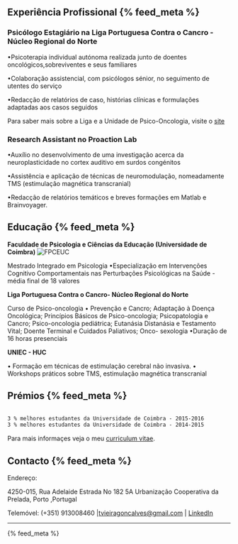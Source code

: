 ## Experiência Profissional {% feed_meta %}

### Psicólogo Estagiário na Liga Portuguesa Contra o Cancro - Núcleo Regional do Norte
•Psicoterapia individual autónoma realizada junto de doentes oncológicos,sobreviventes e seus familiares

•Colaboração assistencial, com psicólogos sénior, no seguimento de utentes do serviço

•Redacção de relatórios de caso, histórias clínicas e formulações adaptadas aos casos seguidos 

Para saber mais sobre a Liga e a Unidade de Psico-Oncologia, visite o [site](https://www.ligacontracancro.pt/) 



### Research Assistant no Proaction Lab
•Auxílio no desenvolvimento de uma investigação acerca da neuroplasticidade no cortex auditivo em surdos congénitos

•Assistência e aplicação de técnicas de neuromodulação, nomeadamente TMS (estimulação magnética transcranial)

•Redacção de relatórios temáticos e breves formações em Matlab e Brainvoyager.




## Educação {% feed_meta %}
**Faculdade de Psicologia e Ciências da Educação (Universidade de Coimbra)**
![FPCEUC](https://www.uc.pt/identidadevisual/jpgcmyk/FPCEUC.jpg "FPCEUC")

Mestrado Integrado em Psicologia
•Especialização em Intervenções Cognitivo Comportamentais nas Perturbações Psicológicas na Saúde - média final de 18 valores


**Liga Portuguesa Contra o Cancro- Núcleo Regional do Norte**

Curso de Psico-oncologia 
• Prevenção e Cancro; Adaptação à Doença Oncológica; Princípios Básicos de Psico-oncologia; Psicopatologia e Cancro; Psico-oncologia pediátrica; Eutanásia Distanásia e Testamento Vital; Doente Terminal e Cuidados Paliativos; Onco- sexologia
•Duração de 16 horas presenciais 

**UNIEC - HUC**

• Formação em técnicas de estimulação cerebral não invasiva.
• Workshops práticos sobre TMS, estimulação magnética transcranial


## Prémios {% feed_meta %}
```markdown

3 % melhores estudantes da Universidade de Coimbra - 2015-2016
3 % melhores estudantes da Universidade de Coimbra - 2014-2015


```

Para mais informaçes veja o meu [curriculum vitae](https://github.com/tvieiragoncalves/cvr/raw/gh-pages/resume_cv_tiago.pdf).



## Contacto {% feed_meta %}
Endereço:

4250-015, Rua Adelaide Estrada No 182 5A Urbanização Cooperativa da Prelada, Porto ,Portugal

Telemóvel: (+351) 913008460 |[tvieiragoncalves@gmail.com](mailto:tvieiragoncalves@gmail.com) | [LinkedIn](https://pt.linkedin.com/in/tvieiragoncalves)
_______________________________________________

{% feed_meta %}
